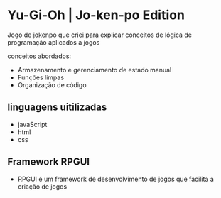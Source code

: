 # Yu-Gi-Oh | Jo-ken-po Edition

Jogo de jokenpo que criei para explicar conceitos de lógica de programação aplicados a jogos

conceitos abordados:

- Armazenamento e gerenciamento de estado manual
- Funções limpas
- Organização de código

## linguagens uitilizadas
- javaScript
- html
- css

## Framework RPGUI
- RPGUI é um framework de desenvolvimento de jogos que facilita a criação de jogos
